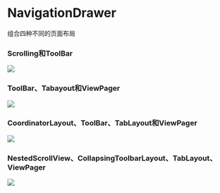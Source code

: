 # NavigationDrawer

组合四种不同的页面布局

### Scrolling和ToolBar
 
![](http://i.imgur.com/nh584bv.gif)

### ToolBar、Tabayout和ViewPager

![](http://i.imgur.com/wG3xmTd.gif)

	
### CoordinatorLayout、ToolBar、TabLayout和ViewPager

![](http://i.imgur.com/yDxl07b.gif)


### NestedScrollView、CollapsingToolbarLayout、TabLayout、ViewPager

![](http://i.imgur.com/MYRFbwo.gif)





